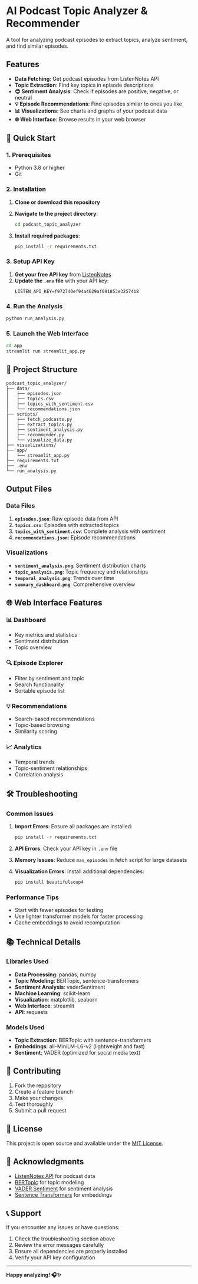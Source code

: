 # AI Podcast Topic Analyzer & Recommender

A tool for analyzing podcast episodes to extract topics, analyze sentiment, and find similar episodes.

## Features

- **Data Fetching**: Get podcast episodes from ListenNotes API
- **Topic Extraction**: Find key topics in episode descriptions
- **😊 Sentiment Analysis**: Check if episodes are positive, negative, or neutral
- **💡 Episode Recommendations**: Find episodes similar to ones you like
- **📊 Visualizations**: See charts and graphs of your podcast data
- **🌐 Web Interface**: Browse results in your web browser

## 🚀 Quick Start

### 1. Prerequisites

- Python 3.8 or higher
- Git

### 2. Installation

1. **Clone or download this repository**
2. **Navigate to the project directory**:
   ```bash
   cd podcast_topic_analyzer
   ```

3. **Install required packages**:
   ```bash
   pip install -r requirements.txt
   ```

### 3. Setup API Key

1. **Get your free API key** from [ListenNotes](https://www.listennotes.com/api/)
2. **Update the `.env` file** with your API key:
   ```
   LISTEN_API_KEY=f972740ef94a4629af091853e32574b8
   ```

### 4. Run the Analysis

```bash
python run_analysis.py
```

### 5. Launch the Web Interface

```bash
cd app
streamlit run streamlit_app.py
```

## 📁 Project Structure

```
podcast_topic_analyzer/
├── data/
│   ├── episodes.json
│   ├── topics.csv
│   ├── topics_with_sentiment.csv
│   └── recommendations.json
├── scripts/
│   ├── fetch_podcasts.py
│   ├── extract_topics.py
│   ├── sentiment_analysis.py
│   ├── recommender.py
│   └── visualize_data.py
├── visualizations/
├── app/
│   └── streamlit_app.py
├── requirements.txt
├── .env
└── run_analysis.py
```

##  Output Files

### Data Files

1. **`episodes.json`**: Raw episode data from API
2. **`topics.csv`**: Episodes with extracted topics
3. **`topics_with_sentiment.csv`**: Complete analysis with sentiment
4. **`recommendations.json`**: Episode recommendations

### Visualizations

- **`sentiment_analysis.png`**: Sentiment distribution charts
- **`topic_analysis.png`**: Topic frequency and relationships
- **`temporal_analysis.png`**: Trends over time
- **`summary_dashboard.png`**: Comprehensive overview

## 🌐 Web Interface Features

### 📊 Dashboard
- Key metrics and statistics
- Sentiment distribution
- Topic overview

### 🔍 Episode Explorer
- Filter by sentiment and topic
- Search functionality
- Sortable episode list

### 💡 Recommendations
- Search-based recommendations
- Topic-based browsing
- Similarity scoring

### 📈 Analytics
- Temporal trends
- Topic-sentiment relationships
- Correlation analysis

## 🛠️ Troubleshooting

### Common Issues

1. **Import Errors**: Ensure all packages are installed:
   ```bash
   pip install -r requirements.txt
   ```

2. **API Errors**: Check your API key in `.env` file

3. **Memory Issues**: Reduce `max_episodes` in fetch script for large datasets

4. **Visualization Errors**: Install additional dependencies:
   ```bash
   pip install beautifulsoup4
   ```

### Performance Tips

- Start with fewer episodes for testing
- Use lighter transformer models for faster processing
- Cache embeddings to avoid recomputation

## 📚 Technical Details

### Libraries Used

- **Data Processing**: pandas, numpy
- **Topic Modeling**: BERTopic, sentence-transformers
- **Sentiment Analysis**: vaderSentiment
- **Machine Learning**: scikit-learn
- **Visualization**: matplotlib, seaborn
- **Web Interface**: streamlit
- **API**: requests

### Models Used

- **Topic Extraction**: BERTopic with sentence-transformers
- **Embeddings**: all-MiniLM-L6-v2 (lightweight and fast)
- **Sentiment**: VADER (optimized for social media text)

## 🤝 Contributing

1. Fork the repository
2. Create a feature branch
3. Make your changes
4. Test thoroughly
5. Submit a pull request

## 📄 License

This project is open source and available under the [MIT License](LICENSE).

## 🙏 Acknowledgments

- [ListenNotes API](https://www.listennotes.com/api/) for podcast data
- [BERTopic](https://github.com/MaartenGr/BERTopic) for topic modeling
- [VADER Sentiment](https://github.com/cjhutto/vaderSentiment) for sentiment analysis
- [Sentence Transformers](https://www.sbert.net/) for embeddings

## 📞 Support

If you encounter any issues or have questions:

1. Check the troubleshooting section above
2. Review the error messages carefully
3. Ensure all dependencies are properly installed
4. Verify your API key configuration

---

**Happy analyzing! 🎧✨**